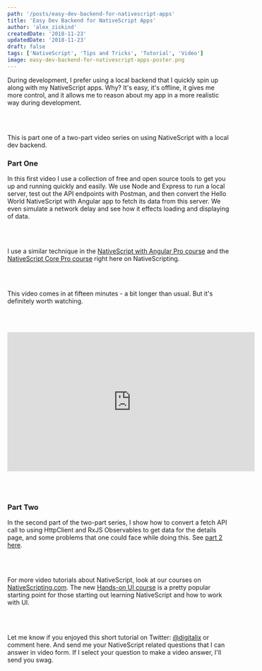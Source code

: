```yaml
---
path: '/posts/easy-dev-backend-for-nativescript-apps'
title: 'Easy Dev Backend for NativeScript Apps'
author: 'alex_ziskind'
createdDate: '2018-11-23'
updatedDate: '2018-11-23'
draft: false
tags: ['NativeScript', 'Tips and Tricks', 'Tutorial', 'Video']
image: easy-dev-backend-for-nativescript-apps-poster.png
---
```


During development, I prefer using a local backend that I quickly spin up along with my NativeScript apps. Why? It's easy, it's offline, it gives me more control, and it allows me to reason about my app in a more realistic way during development.

<br/><br/>

This is part one of a two-part video series on using NativeScript with a local dev backend.

### Part One

In this first video I use a collection of free and open source tools to get you up and running quickly and easily. We use Node and Express to run a local server, test out the API endpoints with Postman, and then convert the Hello World NativeScript with Angular app to fetch its data from this server. We even simulate a network delay and see how it effects loading and displaying of data.

<br/><br/>

I use a similar technique in the [NativeScript with Angular Pro course](https://nativescripting.com/course/nativescript-with-angular-pro/) and the [NativeScript Core Pro course](https://nativescripting.com/course/nativescript-core-pro/) right here on NativeScripting.

<br/><br/>

This video comes in at fifteen minutes - a bit longer than usual. But it's definitely worth watching.

<br/><br/>

<div class="videoWrapper">
    <iframe width="560" height="315" src="https://www.youtube.com/embed/j5KyMJFTklw" frameborder="0" allowfullscreen></iframe>
</div>

<br><br>

### Part Two

In the second part of the two-part series, I show how to convert a fetch API call to using HttpClient and RxJS Observables to get data for the details page, and some problems that one could face while doing this.
See [part 2 here](https://nativescripting.com/posts/fetch-to-httpclient-gotchas).

<br><br>

For more video tutorials about NativeScript, look at our courses on [NativeScripting.com](https://nativescripting.com). The new [Hands-on UI course](https://nativescripting.com/course/nativescript-hands-on-ui) is a pretty popular starting point for those starting out learning NativeScript and how to work with UI.

<br/><br/>

Let me know if you enjoyed this short tutorial on Twitter: <a href="https://twitter.com/digitalix" target="_blank">@digitalix</a> or comment here. And send me your NativeScript related questions that I can answer in video form. If I select your question to make a video answer, I'll send you swag.

<br/><br/>
